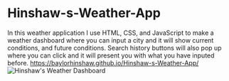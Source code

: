 # Hinshaw-s-Weather-App
In this weather application I use HTML, CSS, and JavaScript to make a weather dashboard where you can input a city and it will show current conditions, and future conditions. Search history buttons will also pop up where you can click and it will present you with what you have inputed before. https://baylorhinshaw.github.io/Hinshaw-s-Weather-App/
![Hinshaw's Weather Dashboard](https://user-images.githubusercontent.com/87034682/136082730-8f974e47-4a37-43f3-bb3f-4c20a61d3a9a.png)

